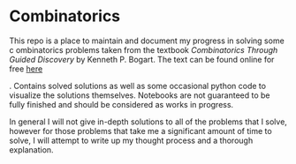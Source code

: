 # Combinatorics
This repo is a place to maintain and document my progress in solving
some c ombinatorics problems taken from the textbook *Combinatorics Through
Guided Discovery* by Kenneth P. Bogart. The text can be found online for free
[here](https://math.dartmouth.edu/news-resources/electronic/kpbogart/ComboNoteswHints11-06-04.pdf)

. Contains solved solutions as well as some occasional
python code to visualize the solutions themselves. Notebooks are not 
guaranteed to be fully finished and should be considered as works in progress.

In general I will not give in-depth solutions to all of the problems
that I solve, however for those problems that take me a significant amount
of time to solve, I will attempt to write up my thought process and a 
thorough explanation.
